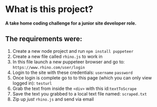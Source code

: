 # What is this project?

**A take home coding challenge for a junior site developer role.**

## The requirements were:

1. Create a new node project and run `npm install puppeteer`
2. Create a new file called `rhino.js` to work in
3. In this file launch a new puppeteer browser and go to: `https://www.rhino.com/user/login`
4. Login to the site with these credentials: `username` `password`
5. Once login is complete go to to this page (which you can only view logged in): `testurl`
6. Grab the text from inside the `<div>` with this id:`textToScrape`
7. Save the text you grabbed to a local text file named: `scraped.txt`
8. Zip up *just* `rhino.js` and send via email
